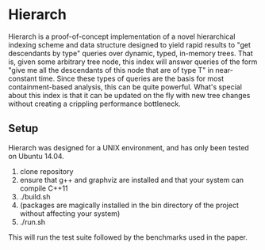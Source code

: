 # Hierarch

Hierarch is a proof-of-concept implementation of a novel hierarchical indexing scheme and data
structure designed to yield rapid results to "get descendants by type" queries over dynamic,
typed, in-memory trees. That is, given some arbitrary tree node, this index will answer 
queries of the form "give me all the descendants of this node that are of type T" in
near-constant time. Since these types of queries are the basis for most containment-based
analysis, this can be quite powerful. What's special about this index is that it can be
updated on the fly with new tree changes without creating a crippling performance bottleneck.

## Setup

Hierarch was designed for a UNIX environment, and has only been tested on Ubuntu 14.04.

1. clone repository
2. ensure that g++ and graphviz are installed and that your system can compile C++11
3. ./build.sh
4. (packages are magically installed in the bin directory of the project without affecting your system)
5. ./run.sh

This will run the test suite followed by the benchmarks used in the paper.
